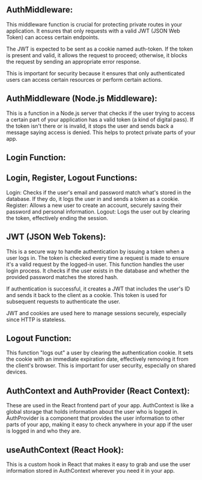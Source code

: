 AuthMiddleware:
--------------------------
This middleware function is crucial for protecting private routes in your application. It ensures that only requests with a valid JWT (JSON Web Token) can access certain endpoints.

The JWT is expected to be sent as a cookie named auth-token. If the token is present and valid, it allows the request to proceed; otherwise, it blocks the request by sending an appropriate error response.

This is important for security because it ensures that only authenticated users can access certain resources or perform certain actions.

AuthMiddleware (Node.js Middleware):
-------------------------------------------------
This is a function in a Node.js server that checks if the user trying to access a certain part of your application has a valid token (a kind of digital pass).
If the token isn't there or is invalid, it stops the user and sends back a message saying access is denied. This helps to protect private parts of your app.

Login Function:
-------------------------

Login, Register, Logout Functions:
-----------------------------------------
Login: Checks if the user's email and password match what's stored in the database. If they do, it logs the user in and sends a token as a cookie.
Register: Allows a new user to create an account, securely saving their password and personal information.
Logout: Logs the user out by clearing the token, effectively ending the session.

JWT (JSON Web Tokens):
----------------------------------
This is a secure way to handle authentication by issuing a token when a user logs in. The token is checked every time a request is made to ensure it's a valid request by the logged-in user.
This function handles the user login process. It checks if the user exists in the database and whether the provided password matches the stored hash.

If authentication is successful, it creates a JWT that includes the user's ID and sends it back to the client as a cookie. This token is used for subsequent requests to authenticate the user.

JWT and cookies are used here to manage sessions securely, especially since HTTP is stateless.

Logout Function:
--------------------------
This function "logs out" a user by clearing the authentication cookie. It sets the cookie with an immediate expiration date, effectively removing it from the client's browser.
This is important for user security, especially on shared devices.

AuthContext and AuthProvider (React Context):
-------------------------------------------------------
These are used in the React frontend part of your app.
AuthContext is like a global storage that holds information about the user who is logged in.
AuthProvider is a component that provides the user information to other parts of your app, making it easy to check anywhere in your app if the user is logged in and who they are.

useAuthContext (React Hook):
----------------------------------
This is a custom hook in React that makes it easy to grab and use the user information stored in AuthContext wherever you need it in your app.